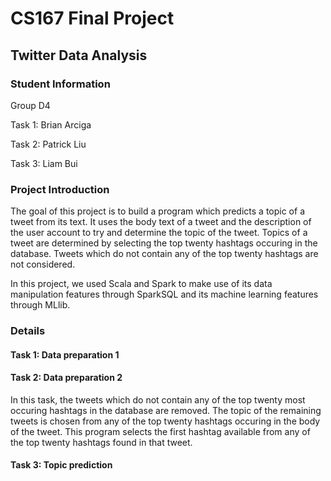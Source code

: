 # CS167 Final Project

## Twitter Data Analysis

### Student Information

Group D4

Task 1: Brian Arciga

Task 2: Patrick Liu 

Task 3: Liam Bui

### Project Introduction

The goal of this project is to build a program which predicts a topic of a tweet from its text. It uses the body text of a tweet and the description of the user account to try and determine the topic of the tweet. Topics of a tweet are determined by selecting the top twenty hashtags occuring in the database. Tweets which do not contain any of the top twenty hashtags are not considered.

In this project, we used Scala and Spark to make use of its data manipulation features through SparkSQL and its machine learning features through MLlib.

### Details

#### Task 1: Data preparation 1

#### Task 2: Data preparation 2

In this task, the tweets which do not contain any of the top twenty most occuring hashtags in the database are removed. The topic of the remaining tweets is chosen from any of the top twenty hashtags occuring in the body of the tweet. This program selects the first hashtag available from any of the top twenty hashtags found in that tweet. 

#### Task 3: Topic prediction
